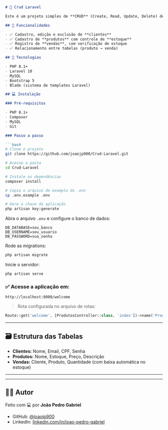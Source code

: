  
 

````markdown
# 🧩 Crud Laravel

Este é um projeto simples de **CRUD** (Create, Read, Update, Delete) desenvolvido com o framework **Laravel**, ideal para estudos e aplicações iniciais com PHP moderno, Blade, Eloquent ORM e rotas web. O sistema permite o gerenciamento de **clientes**, **produtos** e **vendas**, incluindo controle de estoque automático.

## 🚀 Funcionalidades

- ✅ Cadastro, edição e exclusão de **clientes**
- ✅ Cadastro de **produtos** com controle de **estoque**
- ✅ Registro de **vendas**, com verificação de estoque
- ✅ Relacionamento entre tabelas (produto → venda)

## 🧱 Tecnologias

- PHP 8.1+
- Laravel 10
- MySQL
- Bootstrap 5
- Blade (sistema de templates Laravel)

## 💻 Instalação

### Pré-requisitos

- PHP 8.1+
- Composer
- MySQL
- Git

### Passo a passo

```bash
# Clone o projeto
git clone https://github.com/joaojp900/Crud-Laravel.git

# Acesse a pasta
cd Crud-Laravel

# Instale as dependências
composer install

# Copie o arquivo de exemplo do .env
cp .env.example .env

# Gere a chave da aplicação
php artisan key:generate
````

Abra o arquivo `.env` e configure o banco de dados:

```dotenv
DB_DATABASE=seu_banco
DB_USERNAME=seu_usuario
DB_PASSWORD=sua_senha
```

Rode as migrations:

```bash
php artisan migrate
```

Inicie o servidor:

```bash
php artisan serve
```

### ✅ Acesse a aplicação em:

```
http://localhost:8000/welcome
```

> Rota configurada no arquivo de rotas:

```php
Route::get('welcome', [ProdutosController::class, 'index'])->name('Produtos.welcome');
```

---

## 🗃️ Estrutura das Tabelas

* **Clientes:** Nome, Email, CPF, Senha
* **Produtos:** Nome, Estoque, Preço, Descrição
* **Vendas:** Cliente, Produto, Quantidade (com baixa automática no estoque)

---

 

 

---

## 🙋‍♂️ Autor

Feito com 💻 por **João Pedro Gabriel**

* GitHub: [@joaojp900](https://github.com/joaojp900)
* LinkedIn: [linkedin.com/in/joao-pedro-gabriel](https://www.linkedin.com/in/joao-pedro-gabriel)

```

 
